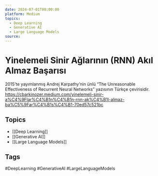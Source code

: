 ```yaml
---
date: 2024-07-01T00:00:00
platform: Medium
topics:
  - Deep Learning
  - Generative AI
  - Large Language Models
source: 
---
```

# Yinelemeli Sinir Ağlarının (RNN) Akıl Almaz Başarısı

2015'te yayımlanmış Andrej Karpathy’nin ünlü “The Unreasonable Effectiveness of Recurrent Neural Networks” yazısının Türkçe çevirisidir. https://cbarkinozer.medium.com/yinelemeli-sinir-a%C4%9Flar%C4%B1n%C4%B1n-rnn-ak%C4%B1l-almaz-ba%C5%9Far%C4%B1s%C4%B1-70ed57c521bc

## Topics
- [[Deep Learning]]
- [[Generative AI]]
- [[Large Language Models]]

## Tags
#DeepLearning #GenerativeAI #LargeLanguageModels